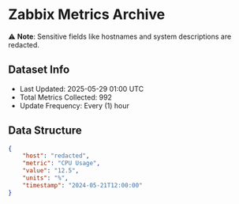 # Zabbix Metrics Archive

⚠️ **Note**: Sensitive fields like hostnames and system descriptions are redacted.

## Dataset Info
- Last Updated: 2025-05-29 01:00 UTC
- Total Metrics Collected: 992
- Update Frequency: Every (1) hour

## Data Structure
```json
{
    "host": "redacted",
    "metric": "CPU Usage",
    "value": "12.5",
    "units": "%",
    "timestamp": "2024-05-21T12:00:00"
}
```
